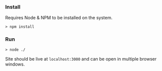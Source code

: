### Install
Requires Node & NPM to be installed on the system.
```
> npm install
```

### Run
```
> node ./
```
Site should be live at `localhost:3000` and can be open in multiple browser windows.